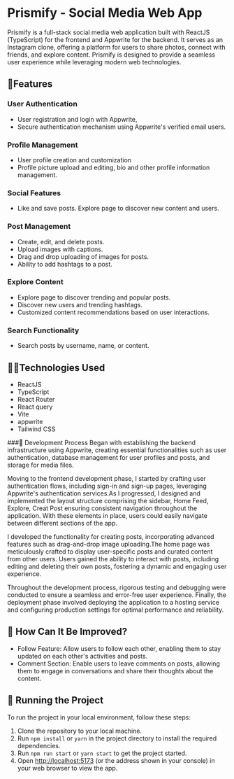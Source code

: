 # Prismify - Social Media Web App

Prismify is a full-stack social media web application built with ReactJS (TypeScript) for the frontend and Appwrite for the backend. It serves as an Instagram clone, offering a platform for users to share photos, connect with friends, and explore content. Prismify is designed to provide a seamless user experience while leveraging modern web technologies.

## 🧩Features

### User Authentication
- User registration and login with Appwrite,
- Secure authentication mechanism using Appwrite's verified email users.

### Profile Management
- User profile creation and customization
- Profile picture upload and editing, bio and other profile information management.
  
 ### Social Features
- Like and save posts. Explore page to discover new content and users.

### Post Management
- Create, edit, and delete posts.
- Upload images with captions.
- Drag and drop uploading of images for posts.
- Ability to add hashtags to a post.
  
### Explore Content
- Explore page to discover trending and popular posts.
- Discover new users and trending hashtags.
- Customized content recommendations based on user interactions.

### Search Functionality
- Search posts by username, name, or content.

## 👨‍💻Technologies Used
- ReactJS
- TypeScript
- React Router
- React query
- Vite
- appwrite
- Tailwind CSS
  
###📝 Development Process
Began with establishing the backend infrastructure using Appwrite, creating essential functionalities such as user authentication, database management for user profiles and posts, and storage for media files.

Moving to the frontend development phase, I started by crafting user authentication flows, including sign-in and sign-up pages, leveraging Appwrite's authentication services.As I progressed, I designed and implemented the layout structure comprising the sidebar, Home Feed, Explore, Creat Post ensuring consistent navigation throughout the application. With these elements in place, users could easily navigate between different sections of the app.

I developed the functionality for creating posts, incorporating advanced features such as drag-and-drop image uploading.The home page was meticulously crafted to display user-specific posts and curated content from other users. Users gained the ability to interact with posts, including editing and deleting their own posts, fostering a dynamic and engaging user experience.

Throughout the development process, rigorous testing and debugging were conducted to ensure a seamless and error-free user experience. Finally, the deployment phase involved deploying the application to a hosting service and configuring production settings for optimal performance and reliability.

## 💭 How Can It Be Improved?
- Follow Feature: Allow users to follow each other, enabling them to stay updated on each other's activities and posts.
- Comment Section: Enable users to leave comments on posts, allowing them to engage in conversations and share their thoughts about the content.

## 🚦 Running the Project

To run the project in your local environment, follow these steps:

1. Clone the repository to your local machine.
2. Run `npm install` or `yarn` in the project directory to install the required dependencies.
3. Run `npm run start` or `yarn start` to get the project started.
4. Open [http://localhost:5173](http://localhost:5173) (or the address shown in your console) in your web browser to view the app.
